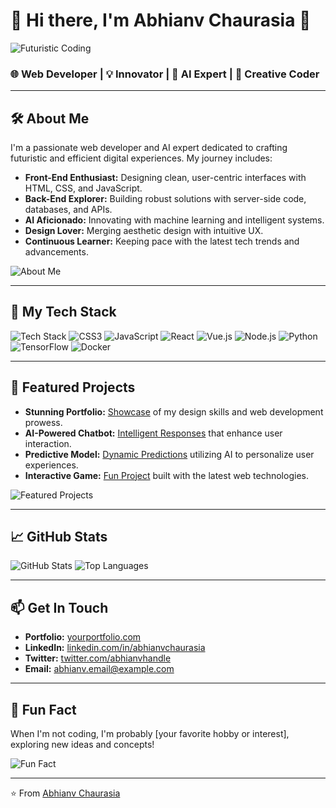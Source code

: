 # 🚀 Hi there, I'm Abhianv Chaurasia 👋

![Futuristic Coding](https://media.giphy.com/media/26tn33aiTi1jkl6H6/giphy.gif)

### 🌐 Web Developer | 💡 Innovator | 🤖 AI Expert | 🎨 Creative Coder

---

## 🛠️ About Me

I'm a passionate web developer and AI expert dedicated to crafting futuristic and efficient digital experiences. My journey includes:

- **Front-End Enthusiast:** Designing clean, user-centric interfaces with HTML, CSS, and JavaScript.
- **Back-End Explorer:** Building robust solutions with server-side code, databases, and APIs.
- **AI Aficionado:** Innovating with machine learning and intelligent systems.
- **Design Lover:** Merging aesthetic design with intuitive UX.
- **Continuous Learner:** Keeping pace with the latest tech trends and advancements.

![About Me](https://media.giphy.com/media/13HgwGsXF0aiGY/giphy.gif)

---

## 🔧 My Tech Stack

![Tech Stack](https://img.shields.io/badge/HTML5-E34F26?style=for-the-badge&logo=html5&logoColor=white)
![CSS3](https://img.shields.io/badge/CSS3-1572B6?style=for-the-badge&logo=css3&logoColor=white)
![JavaScript](https://img.shields.io/badge/JavaScript-F7DF1E?style=for-the-badge&logo=javascript&logoColor=black)
![React](https://img.shields.io/badge/React-61DAFB?style=for-the-badge&logo=react&logoColor=black)
![Vue.js](https://img.shields.io/badge/Vue.js-4FC08D?style=for-the-badge&logo=vue.js&logoColor=white)
![Node.js](https://img.shields.io/badge/Node.js-339933?style=for-the-badge&logo=node.js&logoColor=white)
![Python](https://img.shields.io/badge/Python-3776AB?style=for-the-badge&logo=python&logoColor=white)
![TensorFlow](https://img.shields.io/badge/TensorFlow-FF6F00?style=for-the-badge&logo=tensorflow&logoColor=white)
![Docker](https://img.shields.io/badge/Docker-2496ED?style=for-the-badge&logo=docker&logoColor=white)

---

## 🌟 Featured Projects

- **Stunning Portfolio:** [Showcase](#) of my design skills and web development prowess.
- **AI-Powered Chatbot:** [Intelligent Responses](#) that enhance user interaction.
- **Predictive Model:** [Dynamic Predictions](#) utilizing AI to personalize user experiences.
- **Interactive Game:** [Fun Project](#) built with the latest web technologies.

![Featured Projects](https://media.giphy.com/media/xT9IgzoKnwFNmISR8I/giphy.gif)

---

## 📈 GitHub Stats

![GitHub Stats](https://github-readme-stats.vercel.app/api?username=abhianvchaurasia&show_icons=true&theme=radical)
![Top Languages](https://github-readme-stats.vercel.app/api/top-langs/?username=abhianvchaurasia&layout=compact&theme=radical)

---

## 📫 Get In Touch

- **Portfolio:** [yourportfolio.com](#)
- **LinkedIn:** [linkedin.com/in/abhianvchaurasia](#)
- **Twitter:** [twitter.com/abhianvhandle](#)
- **Email:** [abhianv.email@example.com](mailto:abhianv.email@example.com)

---

## 🎨 Fun Fact

When I'm not coding, I'm probably [your favorite hobby or interest], exploring new ideas and concepts!

![Fun Fact](https://media.giphy.com/media/f9k1tV7HyORcngKF8v/giphy.gif)

---

⭐️ From [Abhianv Chaurasia](https://github.com/abhianvchaurasia)

